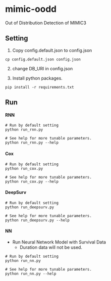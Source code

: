 # mimic-oodd
Out of Distribution Detection of MIMIC3


## Setting

1. Copy config.default.json to config.json
```
cp config.default.json config.json
```
2. change DB_URI in config.json

3. Install python packages.

```
pip install -r requirements.txt
```

## Run

#### RNN

```
# Run by default setting
python run_rnn.py

# See help for more tunable parameters.
python run_rnn.py --help
```

#### Cox

```
# Run by default setting
python run_cox.py

# See help for more tunable parameters.
python run_cox.py --help
```

#### DeepSurv

```
# Run by default setting
python run_deepsurv.py

# See help for more tunable parameters.
python run_deepsurv.py --help
```

#### NN

* Run Neural Network Model with Survival Data
  * Duration data will not be used.

```
# Run by default setting
python run_nn.py

# See help for more tunable parameters.
python run_nn.py --help
```
